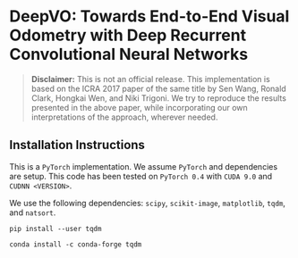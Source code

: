 # DeepVO: Towards End-to-End Visual Odometry with Deep Recurrent Convolutional Neural Networks

> **Disclaimer:** This is not an official release. This implementation is based on the ICRA 2017 paper of the same title by Sen Wang, Ronald Clark, Hongkai Wen, and Niki Trigoni. We try to reproduce the results presented in the above paper, while incorporating our own interpretations of the approach, wherever needed.

## Installation Instructions

This is a `PyTorch` implementation. We assume `PyTorch` and dependencies are setup. This code has been tested on `PyTorch 0.4` with `CUDA 9.0` and `CUDNN <VERSION>`.

We use the following dependencies: `scipy`, `scikit-image`, `matplotlib`, `tqdm`, and `natsort`.

```
pip install --user tqdm
```

```
conda install -c conda-forge tqdm
```
